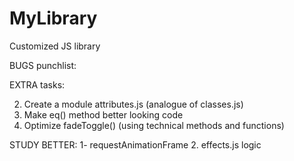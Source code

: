 # MyLibrary
Customized JS library

BUGS punchlist:

EXTRA tasks:
<!-- 1. classes.js - Add conditional check if the object has classList property -->
2. Create a module attributes.js (analogue of classes.js)
3. Make eq() method better looking code
3. Optimize fadeToggle() (using technical methods and functions)


STUDY BETTER:
1- requestAnimationFrame
2. effects.js logic
